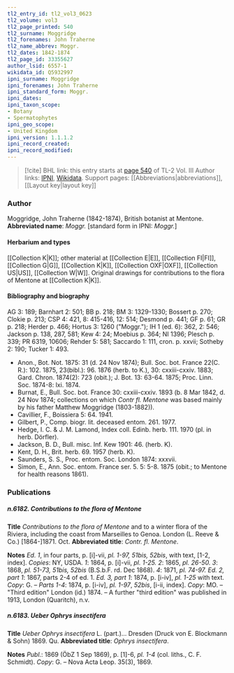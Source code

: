 ```yaml
---
tl2_entry_id: tl2_vol3_0623
tl2_volume: vol3
tl2_page_printed: 540
tl2_surname: Moggridge
tl2_forenames: John Traherne
tl2_name_abbrev: Moggr.
tl2_dates: 1842-1874
tl2_page_id: 33355627
author_lsid: 6557-1
wikidata_id: Q5932997
ipni_surname: Moggridge
ipni_forenames: John Traherne
ipni_standard_form: Moggr.
ipni_dates: 
ipni_taxon_scope: 
- Botany
- Spermatophytes
ipni_geo_scope: 
- United Kingdom
ipni_version: 1.1.1.2
ipni_record_created: 
ipni_record_modified:
---
```


> [!cite] BHL link: this entry starts at [page 540](https://www.biodiversitylibrary.org/page/33355627) of TL-2 Vol. III
> Author links: [IPNI](https://www.ipni.org/a/6557-1), [Wikidata](https://www.wikidata.org/wiki/Q5932997). Support pages: [[Abbreviations|abbreviations]], [[Layout key|layout key]]

### Author

Moggridge, John Traherne (1842-1874), British botanist at Mentone. 
**Abbreviated name**: *Moggr.* \[standard form in IPNI: *Moggr.*\]

#### Herbarium and types

[[Collection K|K]]; other material at [[Collection E|E]], [[Collection FI|FI]], [[Collection G|G]], [[Collection K|K]], [[Collection OXF|OXF]], [[Collection US|US]], [[Collection W|W]]. Original drawings for contributions to the flora of Mentone at [[Collection K|K]].

#### Bibliography and biography

AG 3: 189; Barnhart 2: 501; BB p. 218; BM 3: 1329-1330; Bossert p. 270; Clokie p. 213; CSP 4: 421, 8: 415-416, 12: 514; Desmond p. 441; GF p. 61; GR p. 218; Herder p. 466; Hortus 3: 1260 ("Moggr."); IH 1 (ed. 6): 362, 2: 546; Jackson p. 138, 287, 581; Kew 4: 24; Moebius p. 364; NI 1396; Plesch p. 339; PR 6319, 10606; Rehder 5: 581; Saccardo 1: 111, cron. p. xxvii; Sotheby 2: 190; Tucker 1: 493.
- Anon., Bot. Not. 1875: 31 (d. 24 Nov 1874); Bull. Soc. bot. France 22(C. R.): 102. 1875, 23(bibl.): 96. 1876 (herb. to K.), 30: cxxiii-cxxiv. 1883; Gard. Chron. 1874(2): 723 (obit.); J. Bot. 13: 63-64. 1875; Proc. Linn. Soc. 1874-8: lxi. 1874.
- Burnat, E., Bull. Soc. bot. France 30: cxxiii-cxxiv. 1893 (b. 8 Mar 1842, d. 24 Nov 1874; collections on which *Contr fl. Mentone* was based mainly by his father Matthew Moggridge (1803-1882)).
- Cavillier, F., Boissiera 5: 64. 1941.
- Gilbert, P., Comp. biogr. lit. deceased entom. 261. 1977.
- Hedge, I. C. & J. M. Lamond, Index coll. Edinb. herb. 111. 1970 (pl. in herb. Dörfler).
- Jackson, B. D., Bull. misc. Inf. Kew 1901: 46. (herb. K).
- Kent, D. H., Brit. herb. 69. 1957 (herb. K).
- Saunders, S. S., Proc. entom. Soc. London 1874: xxxvii.
- Simon, E., Ann. Soc. entom. France ser. 5. 5: 5-8. 1875 (obit.; to Mentone for health reasons 1861).

### Publications

##### n.6182. Contributions to the flora of Mentone

**Title**
*Contributions to the flora of Mentone* and to a winter flora of the Riviera, including the coast from Marseilles to Genoa. London (L. Reeve & Co.) \[1864-\]1871. Oct.
**Abbreviated title**: *Contr. fl. Mentone*.

**Notes**
*Ed. 1*, in four parts, p. \[i\]-vii, *pl. 1-97, 51bis, 52bis*, with text, \[1-2, index\]. *Copies*: NY, USDA.
*1*: 1864, p. \[i\]-vii, *pl. 1-25.*
*2*: 1865, *pl. 26-50.*
*3*: 1868, *pl. 51-73, 51bis, 52bis* (B.S.b.F. rd. Dec 1868).
*4*: 1871, *pl. 74-97.*
*Ed. 2, part 1*: 1867, parts 2-4 of ed. 1.
*Ed. 3, part 1*: 1874, p. \[i-iv\], *pl. 1-25* with text. *Copy*: G. – *Parts 1-4*: 1874, p. \[i-iv\], *pl. 1-97*, *52bis*, \[i-ii, index\]. *Copy*: MO. – "Third edition" London (id.) 1874. – A further "third edition" was published in 1913, London (Quaritch), n.v.

##### n.6183. Ueber Ophrys insectifera

**Title**
*Ueber Ophrys insectifera* L. (part.)... Dresden (Druck von E. Blockmann & Sohn) 1869. Qu.
**Abbreviated title**: *Ophrys insectifera*.

**Notes**
*Publ*.: 1869 (ÖbZ 1 Sep 1869), p. \[1\]-6, *pl. 1-4* (col. liths., C. F. Schmidt). *Copy*: G. – Nova Acta Leop. 35(3), 1869.

